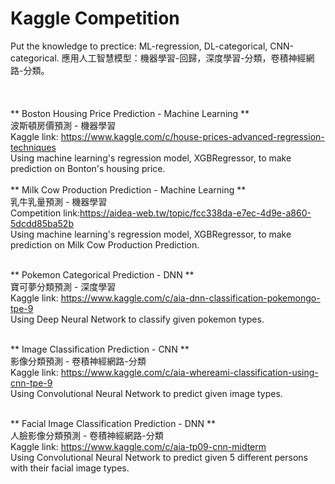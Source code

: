 # Kaggle Competition  
Put the knowledge to prectice: ML-regression, DL-categorical, CNN-categorical.
應用人工智慧模型：機器學習-回歸，深度學習-分類，卷積神經網路-分類。
<br/>
<br/>
<br/>
<br/>
** Boston Housing Price Prediction - Machine Learning **<br/>
波斯頓房價預測 - 機器學習<br/>
Kaggle link: https://www.kaggle.com/c/house-prices-advanced-regression-techniques<br/>
Using machine learning's regression model, XGBRegressor, to make prediction on Bonton's housing price.<br/>
<br/>
** Milk Cow Production Prediction - Machine Learning **<br/>
乳牛乳量預測 - 機器學習<br/>
Competition link:https://aidea-web.tw/topic/fcc338da-e7ec-4d9e-a860-5dcdd85ba52b<br/>
Using machine learning's regression model, XGBRegressor, to make prediction on Milk Cow Production Prediction.<br/>
<br/>

** Pokemon Categorical Prediction - DNN **<br/>
寶可夢分類預測 - 深度學習<br/>
Kaggle link: https://www.kaggle.com/c/aia-dnn-classification-pokemongo-tpe-9 <br/>
Using Deep Neural Network to classify given pokemon types.<br/>
<br/>

** Image Classification Prediction - CNN **<br/>
影像分類預測 - 卷積神經網路-分類<br/>
Kaggle link: https://www.kaggle.com/c/aia-whereami-classification-using-cnn-tpe-9 <br/>
Using Convolutional Neural Network to predict given image types.<br/>
<br/>

** Facial Image Classification Prediction - DNN **<br/>
人臉影像分類預測 - 卷積神經網路-分類<br/>
Kaggle link: https://www.kaggle.com/c/aia-tp09-cnn-midterm <br/>
Using Convolutional Neural Network to predict given 5 different persons with their facial image types.<br/>
<br/>

